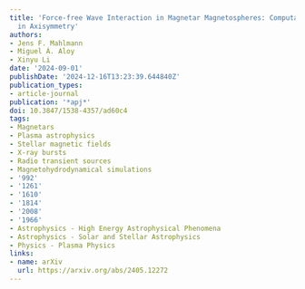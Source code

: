 ```yaml
---
title: 'Force-free Wave Interaction in Magnetar Magnetospheres: Computational Modeling
  in Axisymmetry'
authors:
- Jens F. Mahlmann
- Miguel Á. Aloy
- Xinyu Li
date: '2024-09-01'
publishDate: '2024-12-16T13:23:39.644840Z'
publication_types:
- article-journal
publication: '*apj*'
doi: 10.3847/1538-4357/ad60c4
tags:
- Magnetars
- Plasma astrophysics
- Stellar magnetic fields
- X-ray bursts
- Radio transient sources
- Magnetohydrodynamical simulations
- '992'
- '1261'
- '1610'
- '1814'
- '2008'
- '1966'
- Astrophysics - High Energy Astrophysical Phenomena
- Astrophysics - Solar and Stellar Astrophysics
- Physics - Plasma Physics
links:
- name: arXiv
  url: https://arxiv.org/abs/2405.12272
---
```


